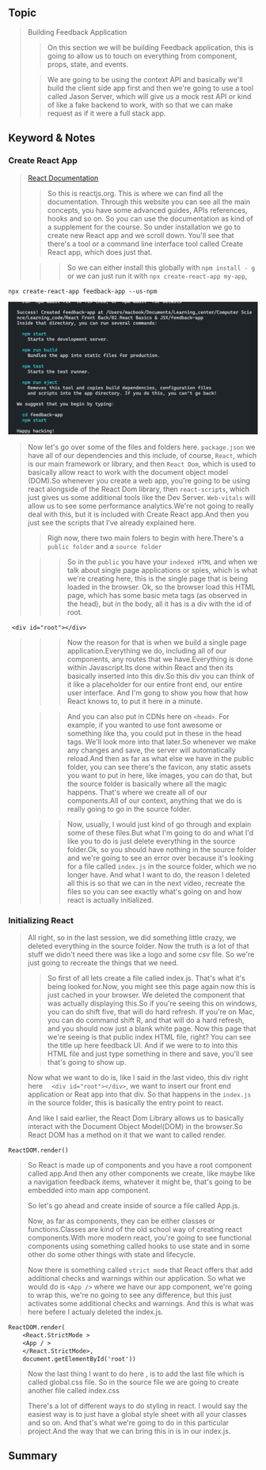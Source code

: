 ## Topic
> Building Feedback Application
>
>> On this section we will be building Feedback application, this is going to allow us to touch on everything from component, props, state, and events.
>
>> We are going to be using the context API and basically we'll build the client side app first and then we're going to use a tool called Jason Server, which will give us a mock rest API or kind of like a  fake backend to work, with so that we can make request as if it were a full stack app.

## Keyword & Notes

### Create React App
> [React Documentation](https://reactjs.org/)
>> So this is reactjs.org. This is where we can find all the documentation. Through this website you can see all the main concepts, you have some advanced guides, APIs references, hooks and so on. So you can use the documentation as kind of a supplement for the course. So under installation we go to create new React app and we scroll down. You'll see that there's a tool or a command line interface tool called Create React app, which does just that.
>
>>> So we can either install this globally with `npm install - g` or we can just run it with `npx create-react-app my-app`, 

```
npx create-react-app feedback-app --us-npm
```
![**After running the above command**](./img/install_react.png)


> Now let's go over some of the files and folders here.
> `package.json` we have all of our dependencies and this include, of course, `React`, which is our main framework or library, and then `React Dom`, which is used to basically allow react to work with the document object model (DOM).So whenever you create a web app, you're going to be using react alongside of the React Dom library, then `react-scripts`, which just gives us some additional tools like the Dev Server. `Web-vitals` will allow us to see some performance analytics.We're not going to really deal with this, but it is included with Create React app.And then you just see the scripts that I've already explained here.
>
>> Righ now, there two main folers to begin with here.There's a `public folder` and a `source folder`
>
>>> So in the `public` you have your `indexed HTML` and when we talk about single page applications or spies, which is what we're creating here, this is the single page that is being loaded in the browser. Ok, so the browser load this HTML page, which has some basic meta tags (as observed in the head), but in the body, all it has is a div with the id of root.
>
```
 <div id="root"></div>
```
>>> Now the reason for that is when we build a single page application.Everything we do, including all of our components, any routes that we have.Everything is done within Javascript.Its  done within React and then its basically inserted into this div.So this div you can think of it like a placeholder for our entire front end, our entire user interface. And I'm gong to show you how that how React knows to, to put it here in a minute.
>
>>> And you can also put in CDNs here on `<head>`. For example, if you wanted to use font awesome or something like tha, you could put in these in the head tags. We'll look more into that later.So whenever we make any changes and save, the server will automatically reload.And then as far as what else we have in the public folder, you can see there's the favicon, any static assets you want to put in here, like images, you can do that, but the source folder is basically where all the magic happens. That's where we create all of our components.All of our context, anything that we do is really going to go in the source folder.
>
>>>Now, usually, I would just kind of go through and explain some of these files.But what I'm going to do and what I'd like you to do is just delete everything in the source folder.Ok, so you should have nothing in the source folder and we're going to see an error over because it's looking for a file called `index.js` in the source folder, which we no longer have. And what I want to do, the reason I deleted all this is so that we can in the next video, recreate the files so you can see exactly what's going on and how react is actually initialized.

### Initializing React
> All right, so in the last session, we did something little crazy, we deleted everything in the source folder. Now the truth is a lot of that stuff we didn't need there was like a logo and some csv file. So we're just going to recreate the things that we need.
>
>> So first of all lets create a file called index.js. That's what it's being looked for.Now, you might see this page again now this is just cached in your browser. We deleted the component that was actually displaying this.So if you're seeing this on windows, you can do shift five, that will do hard refresh. If you're on Mac, you can do command shift R, and that will do a hard refresh, and you should now just a blank white page. Now this page that we're seeing is that public index HTML file, right? You can see the title up here feedback UI. And if we were to to into this HTML file and just type something in there and save, you'll see that's going to show up.
>
> Now what we want to do is, like I said in the last video, this div right here `  <div id="root"></div>`, we want to insert our front end application or Reat app into that div. So that happens in the `index.js` in the source folder, this is basically the entry point to react.
>
> And like I said earlier, the React Dom Library allows us to basically interact with the Document Object Model(DOM) in the browser.So React DOM has a method on it that we want to called render.
>
```
ReactDOM.render()
```
>
> So React is made up of components and you have a root component called app.And then any other components we create, like maybe like a navigation feedback items, whatever it might be, that's going to be embedded into main app component.
>
> So let's go ahead and create inside of source a file called App.js.
>
> Now, as far as components, they can be either classes or functions.Classes are kind of the old school way of creating react components.With more modern react, you're going to see functional components using something called hooks to use state and in some other do some other things with state and lifecycle.
>
>Now there is something called `strict mode` that React offers that add additional checks and warnings within our application. So what we would do is `<App />` where we have our app component, we're  going to wrap this, we're no going to see any difference, but this just activates some additional checks and warnings. And this is what was here befere I actualy deleted the index.js.
>
```
ReactDOM.render( 
    <React.StrictMode >
    <App / >
    </React.StrictMode>,
    document.getElementById('root'))
```
>
> Now the last thing I want to do here , is to add the last file which is called global.css file. So in the source file we are going to create another file called index.css
> 
> There's a lot of different ways to do styling in react. I would say the easiest way is to just have a global style sheet with all your classes and so on. And that's what we're going to do in this particular project.And the way that we can bring this in is in our index.js.


## Summary